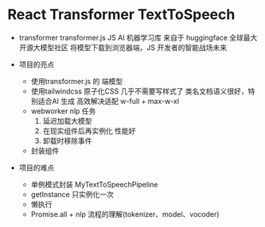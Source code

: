 # React Transformer TextToSpeech

- transformer
  transformer.js JS AI 机器学习库
  来自于 huggingface 全球最大开源大模型社区
  将模型下载到浏览器端，JS 开发者的智能战场未来

- 项目的亮点
  - 使用transformer.js 的 端模型
  - 使用tailwindcss 原子化CSS 几乎不需要写样式了
    类名文档语义很好，特别适合AI 生成
    高效解决适配 w-full + max-w-xl
  - webworker nlp 任务
    1. 延迟加载大模型
    2. 在现实组件后再实例化 性能好
    3. 卸载时移除事件
  - 封装组件

- 项目的难点
  - 单例模式封装 MyTextToSpeechPipeline
  - getInstance 只实例化一次
  - 懒执行
  - Promise.all + nlp 流程的理解(tokenizer、model、vocoder)
